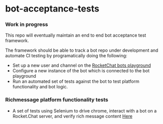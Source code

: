 # bot-acceptance-tests

### Work in progress
This repo will eventually maintain an end to end bot acceptance test framework.  

The framework should be able to track a bot repo under development and automate CI testing by programatically doing the following:
- Set up a new user and channel on the [RocketChat bots playground](https://botkit.rocket.chat/home)
- Configure a new instance of the bot which is connected to the bot playground
- Run an automated set of tests against the bot to test platform functionality and bot logic.

### Richmessage platform functionality tests
- A set of tests using Selenium to drive chrome, interact with a bot on a Rocket.Chat server, and verify rich message content [Here](./richmessagebot-automated-tests)

